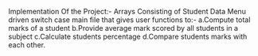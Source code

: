 Implementation Of the Project:-
Arrays Consisting of Student Data
Menu driven switch case main file that gives user functions to:-
a.Compute total marks of a student
b.Provide average mark scored by all students in a subject
c.Calculate students percentage
d.Compare students marks with each other.
